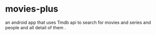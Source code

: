 # movies-plus
an android app that uses Tmdb api to search for movies and series and people and all detail of them .
